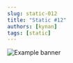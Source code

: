 ```yaml
---
slug: static-012
title: "Static #12"
authors: [kynan]
tags: [static]
---
```


![Example banner](/img/stories/static/012.png)
